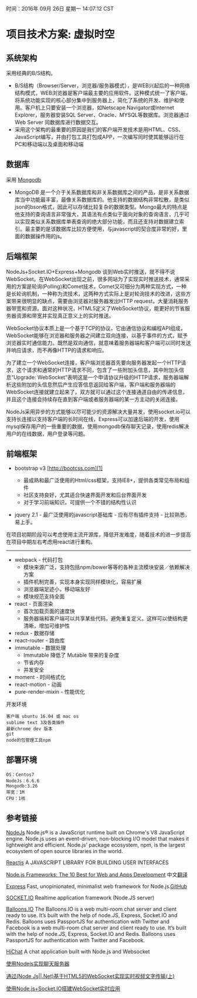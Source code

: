 时间：2016年 09月 26日 星期一 14:07:12 CST

# 项目技术方案: 虚拟时空

## 系统架构

采用经典的B/S结构。
*  B/S结构（Browser/Server，浏览器/服务器模式），是WEB兴起后的一种网络结构模式，WEB浏览器是客户端最主要的应用软件。这种模式统一了客户端，将系统功能实现的核心部分集中到服务器上，简化了系统的开发、维护和使用。客户机上只要安装一个浏览器，如Netscape Navigator或Internet Explorer，服务器安装SQL Server、Oracle、MYSQL等数据库。浏览器通过Web Server 同数据库进行数据交互。
* 采用这个架构的最重要的原因是我们的客户端开发技术是用HTML、CSS、JavaScript编写，并由打包工具打包成APP，一次编写同时使其能够运行在PC和移动端以及桌面和移动端

## 数据库

采用  <a href="https://www.mongodb.com/">Mongodb</a> 

- MongoDB  是一个介于关系数据库和非关系数据库之间的产品，是非关系数据库当中功能最丰富，最像关系数据库的。他支持的数据结构非常松散，是类似json的bson格式，因此可以存储比较复杂的数据类型。Mongo最大的特点是他支持的查询语言非常强大，其语法有点类似于面向对象的查询语言，几乎可以实现类似关系数据库单表查询的绝大部分功能，而且还支持对数据建立索引。最主要的是该数据库比较方便使用，与javascript的契合度非常的好，里面的数据操作用的js。



## 后端框架

NodeJs+Socket.IO+Express+Mongodb
谈到Web实时推送，就不得不说WebSocket。在WebSocket出现之前，很多网站为了实现实时推送技术，通常采用的方案是轮询(Polling)和Comet技术，Comet又可细分为两种实现方式，一种是长轮询机制，一种称为流技术，这两种方式实际上是对轮询技术的改进，这些方案带来很明显的缺点，需要由浏览器对服务器发出HTTP request，大量消耗服务器带宽和资源。面对这种状况，HTML5定义了WebSocket协议，能更好的节省服务器资源和带宽并实现真正意义上的实时推送。

WebSocket协议本质上是一个基于TCP的协议，它由通信协议和编程API组成，WebSocket能够在浏览器和服务器之间建立双向连接，以基于事件的方式，赋予浏览器实时通信能力。既然是双向通信，就意味着服务器端和客户端可以同时发送并响应请求，而不再像HTTP的请求和响应。

为了建立一个WebSocket连接，客户端浏览器首先要向服务器发起一个HTTP请求，这个请求和通常的HTTP请求不同，包含了一些附加头信息，其中附加头信息”Upgrade: WebSocket”表明这是一个申请协议升级的HTTP请求，服务器端解析这些附加的头信息然后产生应答信息返回给客户端，客户端和服务器端的WebSocket连接就建立起来了，双方就可以通过这个连接通道自由的传递信息，并且这个连接会持续存在直到客户端或者服务器端的某一方主动的关闭连接。

NodeJs采用异步的方式能够以尽可能少的资源解决大量并发，使用socket.io可以支持长连接以支持客户端的长时间在线，Express可以加速后端的开发，使用mysql保存用户的一些重要的数据，使用mongodb保存聊天记录，使用redis解决用户的在线数据，用户登录等问题。




## 前端框架
- bootstrap v3 [http://bootcss.com][1]
    - 最成熟和最广泛使用的Html/css框架，支持IE8+，提供各类常见布局和组件
    - 社区支持良好，尤其适合快速界面开发和后台界面开发
    - 对于学习前端知识，可提供一个不错的结构性认识

-    jquery 2.1
    - 最广泛使用的javascript基础库
    - 应有尽有插件支持
    - 比较熟悉，易上手。

在项目初期阶段可以考虑使用主流开源库，降低开发难度，随着技术的进一步提高在项目中期左右考虑用react进行重构。
     


----------


* webpack - 代码打包
    * 模块来源广泛，支持包括npm/bower等等的各种主流模块安装／依赖解决方案
    * 插件机制完善，实现本身实现同样模块化，容易扩展
    * 浏览器端足迹小，移动端友好
    * 模块规范支持全面
* react - 页面渲染
    *   首次加载页面的速度快
    *   服务器端和客户端可以共享某些代码，避免重复定义。这样可以使结构更清晰，增加可维护性
* redux - 数据存储
* react-router - 路由库
* immutable - 数据处理
    * Immutable 降低了 Mutable 带来的复杂度 
    * 节省内存
    * 并发安全
* moment - 时间格式化
* react-motion - 动画
* pure-render-mixin - 性能优化

开发环境

    客户端 ubuntu 16.04 或 mac os
    sublime text 3及各类插件        
    最新chrome dev 版本
    git
    node的包管理工具npm


## 部署环境

    OS：Centos7
    NodeJs：6.6.6
    Mongodb:3.26
    带宽：1M
    CPU：1核
        
## 参考链接
<a href="https://nodejs.org/en/">NodeJs</a>
Node.js® is a JavaScript runtime built on Chrome's V8 JavaScript engine. Node.js uses an event-driven, non-blocking I/O model that makes it lightweight and efficient. Node.js' package ecosystem, npm, is the largest ecosystem of open source libraries in the world.

<a href="http://reactjs.cn/react/docs/getting-started.html">Reactjs</a>
A JAVASCRIPT LIBRARY FOR BUILDING USER INTERFACES

<a href="http://noeticforce.com/best-nodejs-frameworks-for-web-and-app-development">Node.js Frameworks: The 10 Best for Web and Apps Development</a>
中文<a href="http://www.oschina.net/translate/best-nodejs-frameworks-for-web-and-app-development?cmp">翻译</a>

<a href="http://expressjs.com/">Express</a>
Fast, unopinionated, minimalist web framework for Node.js.<a href="https://github.com/expressjs/express">GitHub</a>

<a href="https://github.com/socketio/socket.io/">SOCKET.IO</a>
Realtime application framework (Node.JS server)

<a href="https://github.com/rickyrauch/Balloons.IO">Balloons.IO</a>
The Balloons.IO is a web multi-room chat server and client ready to use. It’s built with the help of node.JS, Express, Socket.IO and Redis. Balloons uses PassportJS for authentication with Twitter and Facebook is a web multi-room chat server and client ready to use. It’s built with the help of node.JS, Express, Socket.IO and Redis. Balloons uses PassportJS for authentication with Twitter and Facebook.

<a href="https://github.com/wayou/hichat">HiChat</a>
A chat application built with Node.js and Websocket

<a href="https://www.aswifter.com/2015/06/13/nodejs-chat-server/">使用Nodejs实现聊天服务器</a>

<a href="http://www.it610.com/article/1731254.htm">通过(Node Js||.Net)基于HTML5的WebSocket实现实时视频文字传输(上)</a>

<a href="http://www.plhwin.com/2014/05/28/nodejs-socketio/">使用Node.js+Socket.IO搭建WebSocket实时应用</a>
